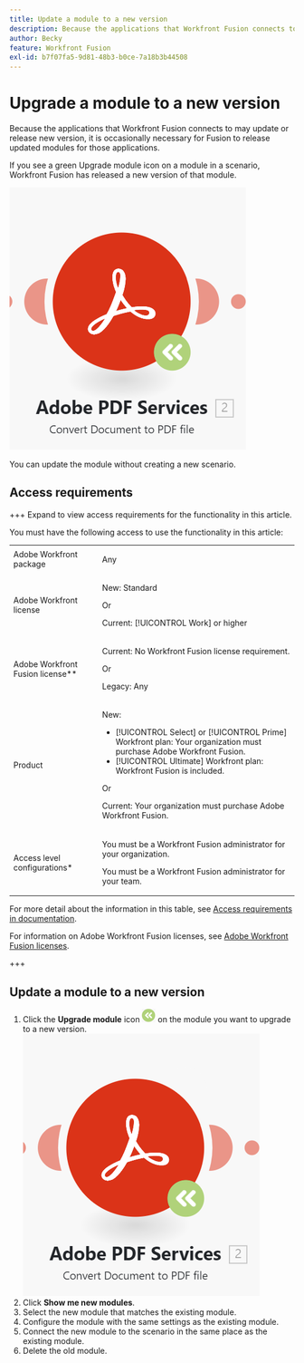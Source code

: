```yaml
---
title: Update a module to a new version
description: Because the applications that Workfront Fusion connects to may update or release new version, it is occasionally necessary for Fusion to release updated modules for those applications.
author: Becky
feature: Workfront Fusion
exl-id: b7f07fa5-9d81-48b3-b0ce-7a18b3b44508
---
```

# Upgrade a module to a new version

Because the applications that Workfront Fusion connects to may update or release new version, it is occasionally necessary for Fusion to release updated modules for those applications. 

If you see a green Upgrade module icon on a module in a scenario, Workfront Fusion has released a new version of that module. 

![Update icon](assets/update-indicator.png)

You can update the module without creating a new scenario.

## Access requirements

+++ Expand to view access requirements for the functionality in this article.

You must have the following access to use the functionality in this article:

<table style="table-layout:auto">
 <col> 
 <col> 
 <tbody> 
  <tr> 
   <td role="rowheader">Adobe Workfront package</td> 
   <td> <p>Any</p> </td> 
  </tr> 
  <tr data-mc-conditions=""> 
   <td role="rowheader">Adobe Workfront license</td> 
   <td> <p>New: Standard</p><p>Or</p><p>Current: [!UICONTROL Work] or higher</p> </td> 
  </tr> 
  <tr> 
   <td role="rowheader">Adobe Workfront Fusion license**</td> 
   <td>
   <p>Current: No Workfront Fusion license requirement.</p>
   <p>Or</p>
   <p>Legacy: Any </p>
   </td> 
  </tr> 
  <tr> 
   <td role="rowheader">Product</td> 
   <td>
   <p>New:</p> <ul><li>[!UICONTROL Select] or [!UICONTROL Prime] Workfront plan: Your organization must purchase Adobe Workfront Fusion.</li><li>[!UICONTROL Ultimate] Workfront plan: Workfront Fusion is included.</li></ul>
   <p>Or</p>
   <p>Current: Your organization must purchase Adobe Workfront Fusion.</p>
   </td> 
  </tr>
  <tr data-mc-conditions=""> 
   <td role="rowheader">Access level configurations*</td> 
   <td> 
     <p>You must be a Workfront Fusion administrator for your organization.</p>
     <p>You must be a Workfront Fusion administrator for your team.</p>
   </td> 
  </tr> 
   </td> 
  </tr> 
 </tbody> 
</table>

For more detail about the information in this table, see [Access requirements in documentation](/help/workfront-fusion/references/licenses-and-roles/access-level-requirements-in-documentation.md).

For information on Adobe Workfront Fusion licenses, see [Adobe Workfront Fusion licenses](/help/workfront-fusion/set-up-and-manage-workfront-fusion/licensing-operations-overview/license-automation-vs-integration.md).

+++

## Update a module to a new version

1. Click the **Upgrade module** icon ![Upgrade icon](assets/upgrade-icon.png) on the module you want to upgrade to a new version.
    ![Update icon](assets/update-indicator.png)
1. Click **Show me new modules**.
1. Select the new module that matches the existing module.
1. Configure the module with the same settings as the existing module.
1. Connect the new module to the scenario in the same place as the existing module.
1. Delete the old module.
